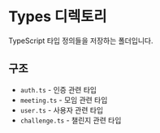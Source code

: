 # Types 디렉토리

TypeScript 타입 정의들을 저장하는 폴더입니다.

## 구조

- `auth.ts` - 인증 관련 타입
- `meeting.ts` - 모임 관련 타입
- `user.ts` - 사용자 관련 타입
- `challenge.ts` - 챌린지 관련 타입
